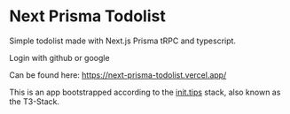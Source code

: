 # Next Prisma Todolist

Simple todolist made with Next.js Prisma tRPC and typescript.

Login with github or google

Can be found here: https://next-prisma-todolist.vercel.app/

This is an app bootstrapped according to the [init.tips](https://init.tips) stack, also known as the T3-Stack.
